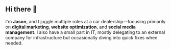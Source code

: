 ## Hi there 👋  
I'm **Jason**, and I juggle multiple roles at a car dealership—focusing primarily on **digital marketing**, **website optimization**, and **social media management**. I also have a small part in IT, mostly delegating to an external company for infrastructure but occasionally diving into quick fixes when needed.
